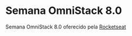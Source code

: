 # Semana OmniStack 8.0
Semana OmniStack 8.0 oferecido pela [Rocketseat](https://rocketseat.com.br/)
